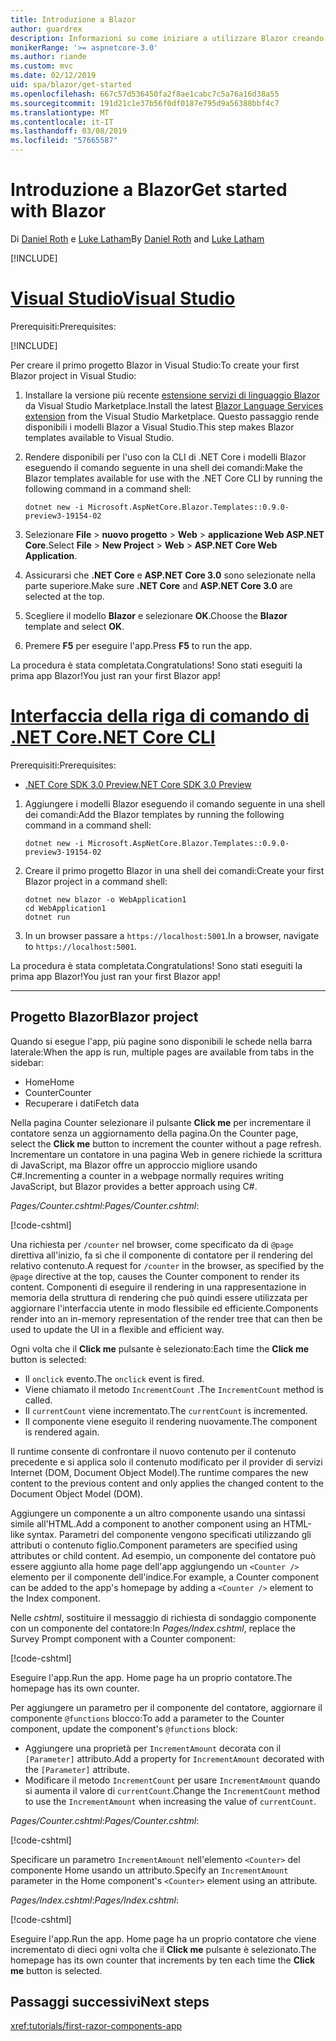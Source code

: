 ```yaml
---
title: Introduzione a Blazor
author: guardrex
description: Informazioni su come iniziare a utilizzare Blazor creando e modificando un progetto Blazor.
monikerRange: '>= aspnetcore-3.0'
ms.author: riande
ms.custom: mvc
ms.date: 02/12/2019
uid: spa/blazor/get-started
ms.openlocfilehash: 667c57d536450fa2f8ae1cabc7c5a76a16d38a55
ms.sourcegitcommit: 191d21c1e37b56f0df0187e795d9a56388bbf4c7
ms.translationtype: MT
ms.contentlocale: it-IT
ms.lasthandoff: 03/08/2019
ms.locfileid: "57665587"
---
```

# <a name="get-started-with-blazor"></a><span data-ttu-id="39de2-103">Introduzione a Blazor</span><span class="sxs-lookup"><span data-stu-id="39de2-103">Get started with Blazor</span></span>

<span data-ttu-id="39de2-104">Di [Daniel Roth](https://github.com/danroth27) e [Luke Latham](https://github.com/guardrex)</span><span class="sxs-lookup"><span data-stu-id="39de2-104">By [Daniel Roth](https://github.com/danroth27) and [Luke Latham](https://github.com/guardrex)</span></span>

[!INCLUDE[](~/includes/razor-components-preview-notice.md)]

# <a name="visual-studiotabvisual-studio"></a>[<span data-ttu-id="39de2-105">Visual Studio</span><span class="sxs-lookup"><span data-stu-id="39de2-105">Visual Studio</span></span>](#tab/visual-studio)

<span data-ttu-id="39de2-106">Prerequisiti:</span><span class="sxs-lookup"><span data-stu-id="39de2-106">Prerequisites:</span></span>

[!INCLUDE[](~/includes/net-core-prereqs-vs-3.0.md)]

<span data-ttu-id="39de2-107">Per creare il primo progetto Blazor in Visual Studio:</span><span class="sxs-lookup"><span data-stu-id="39de2-107">To create your first Blazor project in Visual Studio:</span></span>

1. <span data-ttu-id="39de2-108">Installare la versione più recente [estensione servizi di linguaggio Blazor](https://go.microsoft.com/fwlink/?linkid=870389) da Visual Studio Marketplace.</span><span class="sxs-lookup"><span data-stu-id="39de2-108">Install the latest [Blazor Language Services extension](https://go.microsoft.com/fwlink/?linkid=870389) from the Visual Studio Marketplace.</span></span> <span data-ttu-id="39de2-109">Questo passaggio rende disponibili i modelli Blazor a Visual Studio.</span><span class="sxs-lookup"><span data-stu-id="39de2-109">This step makes Blazor templates available to Visual Studio.</span></span>
1. <span data-ttu-id="39de2-110">Rendere disponibili per l'uso con la CLI di .NET Core i modelli Blazor eseguendo il comando seguente in una shell dei comandi:</span><span class="sxs-lookup"><span data-stu-id="39de2-110">Make the Blazor templates available for use with the .NET Core CLI by running the following command in a command shell:</span></span>

   ```console
   dotnet new -i Microsoft.AspNetCore.Blazor.Templates::0.9.0-preview3-19154-02
   ```

1. <span data-ttu-id="39de2-111">Selezionare **File** > **nuovo progetto** > **Web** > **applicazione Web ASP.NET Core**.</span><span class="sxs-lookup"><span data-stu-id="39de2-111">Select **File** > **New Project** > **Web** > **ASP.NET Core Web Application**.</span></span>
1. <span data-ttu-id="39de2-112">Assicurarsi che **.NET Core** e **ASP.NET Core 3.0** sono selezionate nella parte superiore.</span><span class="sxs-lookup"><span data-stu-id="39de2-112">Make sure **.NET Core** and **ASP.NET Core 3.0** are selected at the top.</span></span>
1. <span data-ttu-id="39de2-113">Scegliere il modello **Blazor** e selezionare **OK**.</span><span class="sxs-lookup"><span data-stu-id="39de2-113">Choose the **Blazor** template and select **OK**.</span></span>
1. <span data-ttu-id="39de2-114">Premere **F5** per eseguire l'app.</span><span class="sxs-lookup"><span data-stu-id="39de2-114">Press **F5** to run the app.</span></span>

<span data-ttu-id="39de2-115">La procedura è stata completata.</span><span class="sxs-lookup"><span data-stu-id="39de2-115">Congratulations!</span></span> <span data-ttu-id="39de2-116">Sono stati eseguiti la prima app Blazor!</span><span class="sxs-lookup"><span data-stu-id="39de2-116">You just ran your first Blazor app!</span></span>

<!--

# [Visual Studio Code](#tab/visual-studio-code)

Prerequisites:

[!INCLUDE[](~/includes/net-core-prereqs-vsc-3.0.md)]

To create your first Blazor project in Visual Studio Code:

1. Execute the following command in a command shell:

   ```console
   dotnet new blazor -o WebApplication1
   ```

1. Open the *WebApplication1* folder in Visual Studio Code.

1. Visual Studio code offers to create assets to build and debug the app, which includes the *tasks.json* and *launch.json* files. Select **Yes** to add the assets.

1. Execute the app using the Visual Studio Code debugger.

1. In a browser, navigate to `https://localhost:5001`.

Congratulations! You just ran your first Blazor app!

# [Visual Studio for Mac](#tab/visual-studio-mac)

.NET Core 3.0 will be supported with Visual Studio for Mac version 8.0 or later. Visual Studio for Mac version 8.0 Preview isn't available at this time.

Use the [.NET Core CLI version of this topic](xref:razor-components/get-started?tabs=netcore-cli) on macOS.

[!INCLUDE[](~/includes/net-core-prereqs-mac-3.0.md)]

To create your first project Blazor project in Visual Studio for Mac:

1. Select **File** > **New Solution** or **New Project**.
1. In the sidebar, select **.NET Core** > **App**.
1. Select **Blazor** and select **Next**.
1. The **Target Framework** defaults to **.NET Core 3.0**. Select **Next**.
1. In the **Project Name** field, enter `WebApplication1`. Select **Create**.
1. Select **Run** > **Run Without Debugging** to run the app *without the debugger*. Running with the debugger isn't supported at this time.

Congratulations! You just ran your first Blazor app!
-->

# <a name="net-core-clitabnetcore-cli"></a>[<span data-ttu-id="39de2-117">Interfaccia della riga di comando di .NET Core</span><span class="sxs-lookup"><span data-stu-id="39de2-117">.NET Core CLI</span></span>](#tab/netcore-cli/)

<span data-ttu-id="39de2-118">Prerequisiti:</span><span class="sxs-lookup"><span data-stu-id="39de2-118">Prerequisites:</span></span>

* [<span data-ttu-id="39de2-119">.NET Core SDK 3.0 Preview</span><span class="sxs-lookup"><span data-stu-id="39de2-119">.NET Core SDK 3.0 Preview</span></span>](https://dotnet.microsoft.com/download/dotnet-core/3.0)

1. <span data-ttu-id="39de2-120">Aggiungere i modelli Blazor eseguendo il comando seguente in una shell dei comandi:</span><span class="sxs-lookup"><span data-stu-id="39de2-120">Add the Blazor templates by running the following command in a command shell:</span></span>

   ```console
   dotnet new -i Microsoft.AspNetCore.Blazor.Templates::0.9.0-preview3-19154-02
   ```

1. <span data-ttu-id="39de2-121">Creare il primo progetto Blazor in una shell dei comandi:</span><span class="sxs-lookup"><span data-stu-id="39de2-121">Create your first Blazor project in a command shell:</span></span>

   ```console
   dotnet new blazor -o WebApplication1
   cd WebApplication1
   dotnet run
   ```

1. <span data-ttu-id="39de2-122">In un browser passare a `https://localhost:5001`.</span><span class="sxs-lookup"><span data-stu-id="39de2-122">In a browser, navigate to `https://localhost:5001`.</span></span>

<span data-ttu-id="39de2-123">La procedura è stata completata.</span><span class="sxs-lookup"><span data-stu-id="39de2-123">Congratulations!</span></span> <span data-ttu-id="39de2-124">Sono stati eseguiti la prima app Blazor!</span><span class="sxs-lookup"><span data-stu-id="39de2-124">You just ran your first Blazor app!</span></span>

---

## <a name="blazor-project"></a><span data-ttu-id="39de2-125">Progetto Blazor</span><span class="sxs-lookup"><span data-stu-id="39de2-125">Blazor project</span></span>

<span data-ttu-id="39de2-126">Quando si esegue l'app, più pagine sono disponibili le schede nella barra laterale:</span><span class="sxs-lookup"><span data-stu-id="39de2-126">When the app is run, multiple pages are available from tabs in the sidebar:</span></span>

* <span data-ttu-id="39de2-127">Home</span><span class="sxs-lookup"><span data-stu-id="39de2-127">Home</span></span>
* <span data-ttu-id="39de2-128">Counter</span><span class="sxs-lookup"><span data-stu-id="39de2-128">Counter</span></span>
* <span data-ttu-id="39de2-129">Recuperare i dati</span><span class="sxs-lookup"><span data-stu-id="39de2-129">Fetch data</span></span>

<span data-ttu-id="39de2-130">Nella pagina Counter selezionare il pulsante **Click me** per incrementare il contatore senza un aggiornamento della pagina.</span><span class="sxs-lookup"><span data-stu-id="39de2-130">On the Counter page, select the **Click me** button to increment the counter without a page refresh.</span></span> <span data-ttu-id="39de2-131">Incrementare un contatore in una pagina Web in genere richiede la scrittura di JavaScript, ma Blazor offre un approccio migliore usando C#.</span><span class="sxs-lookup"><span data-stu-id="39de2-131">Incrementing a counter in a webpage normally requires writing JavaScript, but Blazor provides a better approach using C#.</span></span>

<span data-ttu-id="39de2-132">*Pages/Counter.cshtml*:</span><span class="sxs-lookup"><span data-stu-id="39de2-132">*Pages/Counter.cshtml*:</span></span>

[!code-cshtml[](get-started/samples_snapshot/3.x/Counter1.cshtml)]

<span data-ttu-id="39de2-133">Una richiesta per `/counter` nel browser, come specificato da di `@page` direttiva all'inizio, fa sì che il componente di contatore per il rendering del relativo contenuto.</span><span class="sxs-lookup"><span data-stu-id="39de2-133">A request for `/counter` in the browser, as specified by the `@page` directive at the top, causes the Counter component to render its content.</span></span> <span data-ttu-id="39de2-134">Componenti di eseguire il rendering in una rappresentazione in memoria della struttura di rendering che può quindi essere utilizzata per aggiornare l'interfaccia utente in modo flessibile ed efficiente.</span><span class="sxs-lookup"><span data-stu-id="39de2-134">Components render into an in-memory representation of the render tree that can then be used to update the UI in a flexible and efficient way.</span></span>

<span data-ttu-id="39de2-135">Ogni volta che il **Click me** pulsante è selezionato:</span><span class="sxs-lookup"><span data-stu-id="39de2-135">Each time the **Click me** button is selected:</span></span>

* <span data-ttu-id="39de2-136">Il `onclick` evento.</span><span class="sxs-lookup"><span data-stu-id="39de2-136">The `onclick` event is fired.</span></span>
* <span data-ttu-id="39de2-137">Viene chiamato il metodo `IncrementCount` .</span><span class="sxs-lookup"><span data-stu-id="39de2-137">The `IncrementCount` method is called.</span></span>
* <span data-ttu-id="39de2-138">Il `currentCount` viene incrementato.</span><span class="sxs-lookup"><span data-stu-id="39de2-138">The `currentCount` is incremented.</span></span>
* <span data-ttu-id="39de2-139">Il componente viene eseguito il rendering nuovamente.</span><span class="sxs-lookup"><span data-stu-id="39de2-139">The component is rendered again.</span></span>

<span data-ttu-id="39de2-140">Il runtime consente di confrontare il nuovo contenuto per il contenuto precedente e si applica solo il contenuto modificato per il provider di servizi Internet (DOM, Document Object Model).</span><span class="sxs-lookup"><span data-stu-id="39de2-140">The runtime compares the new content to the previous content and only applies the changed content to the Document Object Model (DOM).</span></span>

<span data-ttu-id="39de2-141">Aggiungere un componente a un altro componente usando una sintassi simile all'HTML.</span><span class="sxs-lookup"><span data-stu-id="39de2-141">Add a component to another component using an HTML-like syntax.</span></span> <span data-ttu-id="39de2-142">Parametri del componente vengono specificati utilizzando gli attributi o contenuto figlio.</span><span class="sxs-lookup"><span data-stu-id="39de2-142">Component parameters are specified using attributes or child content.</span></span> <span data-ttu-id="39de2-143">Ad esempio, un componente del contatore può essere aggiunto alla home page dell'app aggiungendo un `<Counter />` elemento per il componente dell'indice.</span><span class="sxs-lookup"><span data-stu-id="39de2-143">For example, a Counter component can be added to the app's homepage by adding a `<Counter />` element to the Index component.</span></span>

<span data-ttu-id="39de2-144">Nelle *cshtml*, sostituire il messaggio di richiesta di sondaggio componente con un componente del contatore:</span><span class="sxs-lookup"><span data-stu-id="39de2-144">In *Pages/Index.cshtml*, replace the Survey Prompt component with a Counter component:</span></span>

[!code-cshtml[](get-started/samples_snapshot/3.x/Index1.cshtml?highlight=7)]

<span data-ttu-id="39de2-145">Eseguire l'app.</span><span class="sxs-lookup"><span data-stu-id="39de2-145">Run the app.</span></span> <span data-ttu-id="39de2-146">Home page ha un proprio contatore.</span><span class="sxs-lookup"><span data-stu-id="39de2-146">The homepage has its own counter.</span></span>

<span data-ttu-id="39de2-147">Per aggiungere un parametro per il componente del contatore, aggiornare il componente `@functions` blocco:</span><span class="sxs-lookup"><span data-stu-id="39de2-147">To add a parameter to the Counter component, update the component's `@functions` block:</span></span>

* <span data-ttu-id="39de2-148">Aggiungere una proprietà per `IncrementAmount` decorata con il `[Parameter]` attributo.</span><span class="sxs-lookup"><span data-stu-id="39de2-148">Add a property for `IncrementAmount` decorated with the `[Parameter]` attribute.</span></span>
* <span data-ttu-id="39de2-149">Modificare il metodo `IncrementCount` per usare `IncrementAmount` quando si aumenta il valore di `currentCount`.</span><span class="sxs-lookup"><span data-stu-id="39de2-149">Change the `IncrementCount` method to use the `IncrementAmount` when increasing the value of `currentCount`.</span></span>

<span data-ttu-id="39de2-150">*Pages/Counter.cshtml*:</span><span class="sxs-lookup"><span data-stu-id="39de2-150">*Pages/Counter.cshtml*:</span></span>

[!code-cshtml[](get-started/samples_snapshot/3.x/Counter2.cshtml?highlight=4,8)]

<span data-ttu-id="39de2-151">Specificare un parametro `IncrementAmount` nell'elemento `<Counter>` del componente Home usando un attributo.</span><span class="sxs-lookup"><span data-stu-id="39de2-151">Specify an `IncrementAmount` parameter in the Home component's `<Counter>` element using an attribute.</span></span>

<span data-ttu-id="39de2-152">*Pages/Index.cshtml*:</span><span class="sxs-lookup"><span data-stu-id="39de2-152">*Pages/Index.cshtml*:</span></span>

[!code-cshtml[](get-started/samples_snapshot/3.x/Index2.cshtml)]

<span data-ttu-id="39de2-153">Eseguire l'app.</span><span class="sxs-lookup"><span data-stu-id="39de2-153">Run the app.</span></span> <span data-ttu-id="39de2-154">Home page ha un proprio contatore che viene incrementato di dieci ogni volta che il **Click me** pulsante è selezionato.</span><span class="sxs-lookup"><span data-stu-id="39de2-154">The homepage has its own counter that increments by ten each time the **Click me** button is selected.</span></span>

## <a name="next-steps"></a><span data-ttu-id="39de2-155">Passaggi successivi</span><span class="sxs-lookup"><span data-stu-id="39de2-155">Next steps</span></span>

<xref:tutorials/first-razor-components-app>
